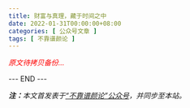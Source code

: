 ```yaml
---
title: 财富与真理，藏于时间之中
date: 2022-01-31T00:00:00+08:00
categories: [ 公众号文章 ]
tags: [ 不靠谱颜论 ]
---
```


<font color=red><i>原文待拷贝备份...</i></font>

<div class="p-5 text-center">--- END ---</div>

<i><b>注：</b>本文首发表于[“不靠谱颜论”公众号](https://mp.weixin.qq.com/s/GxvRrxkpNqkBPZ76LxTZBQ)，并同步至本站。</i>
